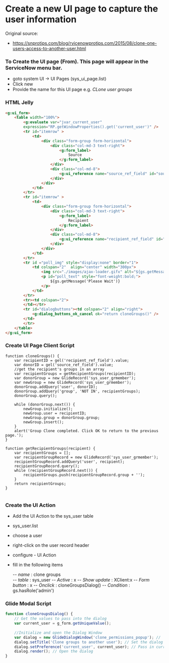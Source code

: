 # Create a new UI page to capture the user information

Original source:
- https://snprotips.com/blog/rvicenowprotips.com/2015/08/clone-one-users-access-to-another-user.html

### To Create the UI page (From). This page will appear in the ServiceNow menu bar.
- goto system UI -> UI Pages (sys_ui_page.list)
- Click new
- Provide the name for this UI page e.g. _CLone user groups_

### HTML Jelly
```html
<g:ui_form>
    <table width="100%">
        <g:evaluate var="jvar_current_user"
        expression="RP.getWindowProperties().get('current_user')" />
        <tr id="itemrow" >
            <td>
                <div class="form-group form-horizontal">
                    <div class="col-md-3 text-right">
                        <g:form_label>
                            Source
                        </g:form_label>
                    </div>
                    <div class="col-md-8">
                        <g:ui_reference name="source_ref_field" id="source_ref_field" table="sys_user" value="${jvar_current_user}" />
                    </div>
                </div>   
            </td>
        </tr>
        <tr id="itemrow" >
            <td>
                <div class="form-group form-horizontal">
                    <div class="col-md-3 text-right">
                        <g:form_label>
                            Recipient
                        </g:form_label>
                    </div>
                    <div class="col-md-8">
                        <g:ui_reference name="recipient_ref_field" id="recipient_ref_field" query="active=true" table="sys_user"  />
                    </div>
                </div>   
            </td>
        </tr>
        <tr id ="poll_img" style="display:none" border="1">
            <td colspan="2"  align="center" width="300px">        
                <img src="./images/ajax-loader.gifx" alt="${gs.getMessage('Please Wait')}" />
                <p id="poll_text" style="font-weight:bold;">
                    ${gs.getMessage('Please Wait')}
                </p>
            </td>
        </tr>
        <tr><td colspan="2">
        </td></tr>
        <tr id="dialogbuttons"><td colspan="2" align="right">
            <g:dialog_buttons_ok_cancel ok="return cloneGroups()" />
        </td>
        </tr>
    </table>
</g:ui_form> 
```



### Create UI Page Client Script

```glide
function cloneGroups() {
    var recipientID = gel('recipient_ref_field').value;
    var donorID = gel('source_ref_field').value;
    //get the recipient's groups in an array
    var recipientGroups = getRecipientGroups(recipientID);
    var donorGroup = new GlideRecord('sys_user_grmember');
    var newGroup = new GlideRecord('sys_user_grmember');
    donorGroup.addQuery('user', donorID);
    donorGroup.addQuery('group', 'NOT IN', recipientGroups);
    donorGroup.query();
    
    while (donorGroup.next()) {
        newGroup.initialize();
        newGroup.user = recipientID;
        newGroup.group = donorGroup.group;
        newGroup.insert();
    }
    alert('Group Clone completed. Click OK to return to the previous page.');
}

function getRecipientGroups(recipient) {
    var recipientGroups = [];
    var recipientGroupRecord = new GlideRecord('sys_user_grmember');
    recipientGroupRecord.addQuery('user', recipient);
    recipientGroupRecord.query();
    while (recipientGroupRecord.next()) {
        recipientGroups.push(recipientGroupRecord.group + '');
    }
    return recipientGroups;
} 


```

### Create the UI Action
- Add the UI Action to the sys_user table
- sys_user.list
- choose a user
- right-click on the user record header
- configure - UI Action
- fill in the following items 

  -- _name_ : clone groups  
  -- _table_ : sys_user
  -- _Active_ : x
  -- _Show update_ : XClient:x
  -- _Form button_ : x
  -- _Onclick_ : cloneGroupsDialog()
  -- _Condition_ : gs.hasRole('admin')


### Glide Modal Script

```js
function cloneGroupsDialog() {
    // Get the values to pass into the dialog
    var current_user = g_form.getUniqueValue();
    
    //Initialize and open the Dialog Window
    var dialog = new GlideDialogWindow('clone_permissions_popup'); //  Render the dialog containing the UI Page 'task_comments_dialog'
    dialog.setTitle('Clone groups to another user'); // Set the dialog title
    dialog.setPreference('current_user', current_user); // Pass in current user sys_id for use in the dialog
    dialog.render(); // Open the dialog
} 
```




